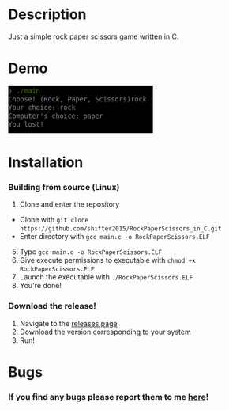 # Description
Just a simple rock paper scissors game written in C.
# Demo 
![Demo](demo.png)
# Installation
### Building from source (Linux)
1. Clone and enter the repository
  - Clone with `git clone https://github.com/shifter2015/RockPaperScissors_in_C.git`
  - Enter directory with `gcc main.c -o RockPaperScissors.ELF`
5. Type `gcc main.c -o RockPaperScissors.ELF`
6. Give execute permissions to executable with `chmod +x RockPaperScissors.ELF`
7. Launch the executable with `./RockPaperScissors.ELF`
8. You're done!
### Download the release!
1. Navigate to the [releases page](https://github.com/shifter2015/RockPaperScissors_in_C/releases)
2. Download the version corresponding to your system
3. Run!
# Bugs
### If you find any bugs please report them to me [here](https://github.com/shifter2015/RockPaperScissors_in_C/issues)!
